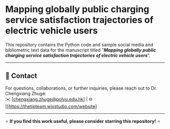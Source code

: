 # Mapping globally public charging service satisfaction trajectories of electric vehicle users 
This repository contains the Python code and sample social media and bibliometric text data for the manuscript titled "**_Mapping globally public charging service satisfaction trajectories of electric vehicle users_**".


---

## 📧 Contact  
For questions, collaborations, or further inquiries, please reach out to Dr. Chengxiang Zhuge:  
✉️ [chengxiang.zhuge@polyu.edu.hk] | 🌐 [[https://thetipteam.wixstudio.com/website]  

---

⭐ **If you find this work useful, please consider starring this repository!** ⭐
